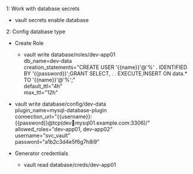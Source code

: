 1: Work with database secrets 

- vault secrets enable database

2: Config database type 

- Create Role
  - vault write database/roles/dev-app01 \
    db_name=dev-data \
    creation_statements="CREATE USER '{{name}}'@'%'
    . IDENTIFIED BY '{{password}}';GRANT SELECT, .
    . EXECUTE,INSERT ON data.* TO '{{name}}'@'%';" \
    default_ttl="4h" \
    max_ttl="12h"

- vault write database/config/dev-data \
  plugin_name=mysql-database-plugin \
  connection_url="{{username}}:{{password}}@tcp(devmysql01.example.com:3306)/" \
  allowed_roles="dev-app01, dev-app02" \
  username="svc_vault" \
  password="a1b2c3d4e5f6g7h8i9"

- Generator credentials
  - vault read database/creds/dev-app01